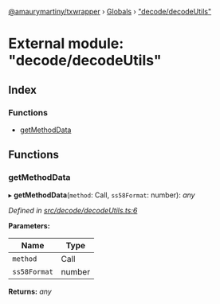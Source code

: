 [@amaurymartiny/txwrapper](../README.md) › [Globals](../globals.md) › ["decode/decodeUtils"](_decode_decodeutils_.md)

# External module: "decode/decodeUtils"

## Index

### Functions

* [getMethodData](_decode_decodeutils_.md#getmethoddata)

## Functions

###  getMethodData

▸ **getMethodData**(`method`: Call, `ss58Format`: number): *any*

*Defined in [src/decode/decodeUtils.ts:6](https://github.com/paritytech/txwrapper/blob/74e5037/src/decode/decodeUtils.ts#L6)*

**Parameters:**

Name | Type |
------ | ------ |
`method` | Call |
`ss58Format` | number |

**Returns:** *any*
